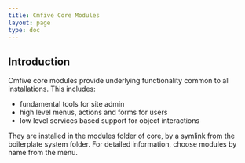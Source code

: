 ```yaml
---
title: Cmfive Core Modules
layout: page
type: doc
---
```


## Introduction

Cmfive core modules provide underlying functionality common to all installations.
This includes:
 - fundamental tools for site admin
 - high level menus, actions and forms for users
 - low level services based support for object interactions

They are installed in the modules folder of core, by a symlink from the boilerplate system folder. For detailed information, choose modules by name from the menu.
